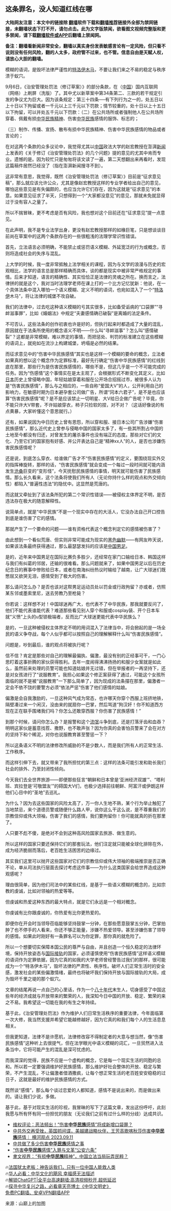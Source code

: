  <!-- 面包屑导航 --> <h2>这条罪名，没人知道红线在哪</h2> <p class="notice"><b>大陆网友注意：本文中的链接除 <a href="https://github.com/bannedbook/fanqiang" >翻墙</a>软件下载和<a href="https://github.com/killgcd/justmysocks/blob/master/README.md">翻墙推荐</a>链接外全部为禁网链接，未翻墙状态下打不开，请勿点击。此为文字版禁闻，欲看图文视频完整版和更多禁闻，请下载<a href="https://github.com/bannedbook/fanqiang">翻墙软件或APP</a>后翻墙上禁闻网。</p><p>备注：翻墙看新闻非常安全，翻墙以真实身份发表敏感言论有一定风险，但只看不说则没有任何风险，翻的人太多，政府管不过来，也不管。信息自由是天赋人权，请放心大胆的翻墙。</b></p>  <div class="entry"> <p>模糊的语词，是毁坏法律严谨性的<a href="https://www.bannedbook.org/bnews/tag/%E7%89%B9%E6%B4%9B%E4%BC%8A%E6%9C%A8%E9%A9%AC/" class="st_tag internal_tag" rel="tag" title="标签 特洛伊木马 下的日志">特洛伊木马</a>，不要让我们来之不易的稳定与秩序溃于蚁穴。</p> <p>9月6日，《治安管理处罚法（修订草案）》的部分条款，在（<span class='wp_keywordlink_affiliate'><a href="https://www.bannedbook.org/" title="中国" target="_blank">中国</a></span>）国内互联网（网络）上刷屏（洗版）了。其中尤以新草案中第34条第二、三款的若干规定引发的争议尤为巨大。因为该条规定：第三十四条──有下列行为之一的，处五日以上十日以下拘留或者一千元以上三千元以下罚款；情节较重的，处十日以上十五日以下拘留，可以并处五千元以下罚款：（二）在公共场所或者强制他人在公共场所穿着、佩戴有损<a href="https://www.bannedbook.org/bnews/tag/%E4%B8%AD%E5%8D%8E/" class="st_tag internal_tag" rel="tag" title="标签 中华 下的日志">中华</a><a href="https://www.bannedbook.org/bnews/tag/%E6%B0%91%E6%97%8F%E7%B2%BE%E7%A5%9E/" class="st_tag internal_tag" rel="tag" title="标签 民族精神 下的日志">民族精神</a>、伤害<a href="https://www.bannedbook.org/bnews/tag/%E4%B8%AD%E5%8D%8E%E6%B0%91%E6%97%8F/" class="st_tag internal_tag" rel="tag" title="标签 中华民族 下的日志">中华民族</a>感情的服饰、标志的；</p> <p>（三）制作、传播、宣扬、散布有损中华民族精神、伤害中华民族感情的物品或者言论的；</p> <p>在对这两个条款的众多议论中，我觉得尤其以<a href="https://www.bannedbook.org/bnews/tag/%E4%B8%AD%E5%9B%BD/" class="st_tag internal_tag" rel="tag" title="标签 中国 下的日志">中国</a>政法大学的赵宏教授在澎湃<span class='wp_keywordlink_affiliate'><a href="https://www.bannedbook.org/" title="新闻">新闻</a></span>上发表的《关于修订《治安管理处罚法》的几个问题》提的意见的尤其中肯而专业。遗憾的是。因为较忙只是匆匆将该文读了一遍，第二天想翻出来再看时，发现这篇稿件居然已经没了（指在澎湃新闻搜寻不到）。</p> <p>这非常有意思，我觉得，既然《治安管理处罚法（修订草案）》目前是“征求意见稿”，那么就应该允许公众，尤其是像赵宏教授这样的专业学者给出自己的意见，哪怕这些意见是有失偏颇的，也应当允许它们存在，因为这就是“征求意见”的本意。如果意见征求了半天，只想得到一个“大家都没意见”的意见，那就未免就显得过于没有容人之量了。</p> <p>所以不揣冒昧，更不考虑是否有风险，我也想对这个目前还在“征求意见”提一点意见。</p> <p>在此声明，我不是专业法学出身，更没有赵宏教授那样的如椽巨笔，只是想谈谈目前尚在草案中的这两个条款存在的一些很粗浅的法理学常识性错误。</p> <p>首先，立法语言必须明确，不能禁止或惩罚语义模糊、外延宽泛的行为或概念，否则将造成社会的失序与混乱。</p> <p>上大学的时候，我一度非常抵触上法学相关的课程，因为与文学的浪漫与历史的宏观相比，法学的语言总是那样精确而具体，谈的都是现实中被非常严格规定的事情。后来才知道，语言的精确性、其实恰恰正是法律的灵魂之所在。换而言之，法律拼的就是这个，我对当时法理学老师在课上打的一个比方记忆犹新：他说，在一个具体法条中混入哪怕一个语义模糊、定义不明的语词，也宛如混入了一个“<a href="https://www.bannedbook.org/bnews/tag/%E7%89%B9%E6%B4%9B%E4%BC%8A/" class="st_tag internal_tag" rel="tag" title="标签 特洛伊 下的日志">特洛伊</a>木马”，将让法律的城堡不攻自破。</p> <p>我们的法律中，过去吃这种语义模糊的亏其实很多，比如备受诟病的“口袋罪”“寻衅滋事罪”，比如《婚姻法》中规定“夫妻感情确已破裂”是离婚的法定条件。</p> <p>不可否认，这些法条的创作初衷也许是好的，但执行起来时都造成了大量的混乱，原因就在于法条所使用的概念语义不明——什么叫“寻衅滋事”？怎么叫“感情破裂”？这都是非常模糊，难以界定的事情，而把惩处、判罚的标准建立在这些模糊的语词上，就宛如在流沙上构建城堡，坍塌是必然的结果。</p> <p>而征求意见中的“伤害中华民族感情”其实也是这样一个模糊的要命的概念，立法者如果真的想以这个概念作为定罪标准，最好先行确定“伤害中华民族感情”的红线到底在那里，那些行为是伤害民族感情的，哪些不是，但这几乎是一个不可能完成的任务。因为“伤感情”这个事情实在是太主观了，会根据形式不断变化其定义，比如<a href="https://www.bannedbook.org/bnews/tag/%e6%97%a5%e6%9c%ac/" class="st_tag internal_tag" rel="tag" title="标签 日本 下的日志">日本</a>历史上曾侵略中国，年轻姑娘穿着和服在公开场合招摇过市，被很多人认为是“伤害民族感情”，那么与之相应的，一些自称“爱国大V”的人，公开利用自己的影响力，在敏感时期为日本避孕套公司做广告，所谓“冈本六君子”，是不是也应该算“伤害民族感情”呢？是不是应该禁止一切明星、大V给日企做广告呢？毕竟，你不能只许大V带套，不许姑娘穿衣，柿子只捡软的捏，对不对？（这话好像说的有点黄暴，大家听懂这个意思就行。）</p> <p>还有，如果说因为中日历史上曾有恩怨，所以穿和服、接日本公司广告涉嫌“伤害民族感情”，那么近代史上曾参与侵略中国的国家太多了，有一些其所割占中国的土地至今都没有归还，对曾发生的屠杀事件也没有端正的态度。那些对它们的文化、乃至它们的国家抱有好感、并公开表达自己是“精神xx人”的人，是否也涉嫌伤害民族感情呢？</p> <p>还是说，到底怎么穿衣、给谁做广告才不“伤害民族感情”的定义，要围绕现实外交的指挥棒旋转，那样的话，“伤害民族感情”就会变成一个每过一段时间就可能内涵发生<span class='wp_keywordlink'><a href="https://www.bannedbook.org/forum2/topic1578.html" title="晓剑《沧桑》" target="_blank">沧桑</a></span>巨变的“变形怪”，今天抚慰民族感情的事情，明天就可能伤害了民族感情。那么长久看来，这个法条将使我们所有人（无论你持什么样的观点和外交倾向性）都陷入“普遍性违法”的隐忧中。这显然是荒唐的。</p> <p>而这就又牵扯到了该法条所犯的第二个常识性错误——被侵权主体界定不明，是否违法存在极大的随意解释性。</p> <p>说简单点，就是“中华民族”不是一个现实中存在的大活人，它没办法自己开口控告到底是谁伤害了它的感情。</p> <p>那就产生了一个要命的问题——谁有资格代表这个概念判定它的感情被伤害了？</p> <p>由此想到一个看似荒唐、但实则非常可能成为现实的<span class='wp_keywordlink'><a href="https://www.bannedbook.org/forum2/topic933.html" title="《红色幽默与黑色幽默——人民中国史》" target="_blank">黑色幽默</a></span>——有网友昨天说，如果该法条最终获得通过，那么最瑟瑟发抖的应该是<a href="https://www.bannedbook.org/bnews/tag/%E4%B8%AD%E5%9B%BD%E7%94%B7%E8%B6%B3/" class="st_tag internal_tag" rel="tag" title="标签 中国男足 下的日志">中国男足</a>。</p> <p>是的，近年来中国男足在国际比赛负多胜少，还经常在家门口输给日本、韩国这样与我们有纠葛的邻居，还输的很难看。那么问题就来了，如果中国男足以后在历史纪念日的赛事中惨败给日本，或者在南海纠纷热议时输给了越南，让广大球迷们既憋屈又欲哭无泪，感情受到了极大的伤害。</p> <p>那么请问怎么办？是否也该对这帮男足运动员处以罚金或行政拘留？亦或者，仿照某东邻或墨索里尼，送去劳教乃至枪毙？</p> <p>你若说：这样想不对！中国球迷再广大，也代表不了中华民族，那我就要反问了，他们不能代表谁能代表？难道那些看见别人穿个和服或cosplay装、开个日本车就“义愤”上头的u型锁极端者，反而比广大球迷更能代表中华民族么？</p> <p>是的，一旦这种被侵权主体界定不明的用词混入了法律当中，将会掀起的是一场全民的语义争夺战，每个人似乎都可以按照自己的理解解释什么叫“伤害民族感情”。</p>  <p>问题是，吵到最后，谁的观点将被执行呢？</p> <p>信不信？肯定是那些对自己的理解最偏执、偏激，最没有别的正经事可干，一门心思盯着这事折腾的家伙获得胜利。去年一度闹得沸沸扬扬的和服少女案就是如此么，虽然前来处理的员警可能也知道姑娘并无过错，但在举报者的一再坚持下，还是对女孩进行了“说服教育”。我担心如果这个修正案获得了通过，可能这个女孩所面临的就不是被“说服教育”一下那么简单了，因为现成的法条摆在那里，偏激者一定会不依不饶的要警方必须“依法严惩”伤害了他们感情的姑娘。</p> <p>偏激是会自我激励的，一旦这种风气成为常态，也许哪天你穿个西服上班挤地铁，隔壁凑过来一个闲汉，没由来的就扇你一巴掌，然后骂道“狗汉奸！你不知道西方现在正在联手围堵我们吗？你怎么还敢穿西服？你伤害了民族感情！”</p> <p>到那个时候，请问你怎么办？是报警和这个<span class='wp_keywordlink'><a href="https://www.bannedbook.org/forum11/topic282.html" title="禁片：评中国共产党的流氓本性" target="_blank">流氓</a></span>斗争到底，还是打落牙齿和血吞？明明这家伙是蓄意找茬、撒野，也不敢声张？因为你真的会害怕员警来了会在对方的坚持下和个稀泥，对你也说服教育甚至警惩一下？</p> <p>所以这条语义不明的法律修改所威胁的不是少数人，而是我们所有人的正常生活、工作秩序。</p> <p>而这样引伸下去，就又带来了我所担忧的第三点：这样的法条可能引发和助长我们社会的排外、乃至封闭性倾向。</p> <p>今天我们去全世界旅游——即便那些狂言“朝鲜和日本曾是‘亚洲经济双雄’”、“塔利班、宾拉登是‘可敬盟友’”的碍国大V们，也极少选择前往朝鲜、阿富汗或伊朗这样他们心目中的“圣地”去巡礼。</p> <p>为什么？因为去这些国家的风险太高了，万一你人生地不熟，某个行为举止触犯了当地禁忌，来个道德员警或随便什么路人甲，说你这么干这么说，是不尊重我们的宗教信仰或伟大领袖，伤害了我们的感情，我们要拘留你！你可能就真的折在那里了。</p> <p>人只要不彪不傻，是绝对不会到这种高风险国家去旅游、做生意的。</p> <p>所以这样的国家只要还保持它们的那套玩法，他们注定就只能被全球化排除在外，成为经济脆弱而落后，老百姓生活困苦的边缘过。</p> <p>其实我们这里可以抛开这些国家对它们的宗教信仰或伟大领袖的极端推崇是否正确不论，单从司法执行层面去探讨考虑这件事——为什么这类国家会给世界造成这种观感呢？</p>  <p>理由很简单，因为他们司法中的某些红线，是基于一些语义模糊的概念的，比如宗教的虔诚，比如对领袖的热爱等等。</p> <p>但虔诚和热爱这种东西的最大特点，就是它们永远是一个相对概念。</p> <p>你虔诚有比你跟虔诚的，你热爱有比你更热爱的。</p> <p>即便你在开会时当领导莅临能够坚持鼓掌一分钟，在那些愿意鼓掌五分钟，巴掌拍肿了也不停手的人看来，你还不够正能量，涉嫌不热爱领导。甚至涉嫌伤害了领导的感情。如果此时刚好有一条罪名可以为你定罪，那你真的就危险了。</p> <p>所以一个想要切实保障本国公民的尊严与自由，并且创造一个恒久稳定的法律环境，保持开放姿态与<a href="https://www.bannedbook.org/bnews/tag/%E5%9B%BD%E9%99%85%E6%8E%A5%E8%BD%A8/" class="st_tag internal_tag" rel="tag" title="标签 国际接轨 下的日志">国际接轨</a>的国家，必须谨慎使用“伤害民族感情”这样语义模糊的语词作为定罪依据，因为它真的如我的大学老师曾经警告过我们的那样，很可能成为一个“特洛伊木马”，毁坏法律的严肃性、秩序性。破坏人们正常生活时的安全感，激发社会的某些偏激情绪，最终也将破坏我们保持开放与国际接轨的大局，成为毁坏千里之堤的那个蚁穴。</p> <p>文章的结尾再说一点自己的心里话，作为一个<span class='wp_keywordlink'><a href="https://www.bannedbook.org/forum2/topic939.html" title="《八十年代访谈录》" target="_blank">八十年代</a></span>末生人，切身感受了中国这些年的经济成就与开放带来的繁荣的人，我深知今日中国的开放、稳定、繁荣的来之不易。我希望这一切能在我的有生之年持续。</p> <p>基于此，《治安管理处罚法》作为维护人们日常生活秩序的重要法律，今年面临第一次大修，我当然支援并希望它能越修越好，因为它真的和我们每个人的生活息息相关。</p> <p>但我更知道，法律不是许愿机，法律修改容不得制定者的大意与想当然，像“伤害民族感情”这种听上去很提气，但在法学眼光中语义模糊的词汇，一旦贸然进入法条当中，它将可能产生的混乱是深可忧虑的。</p> <p>而我深深的觉得，民族不应是一个虚构的概念，它是每一个现实生活的同胞的总和。所以若一定要强调维护好民族感情，那么维护好社会整体的开放、稳定与繁荣，不产生混乱，不让偏激者借酒撒疯，让每个想正常生活的老百姓安安稳稳的过日子，这就是最好的维护民族感情的方式。</p> <p>既然谈“感情”，那么每个谈过恋爱的人都知道，感情不是说出来的，而是做出来的。请让我们少说，多做。</p> <p>基于此，基于对现实生活的珍视，我冒昧的写下了这篇文章，发出这份呼吁，此刻我愿与所有怀有同一份担忧的朋友（无论我们之前有过什么样的分歧）达成共识。</p>  <!--<div id="taboola-mid-1"></div>--><ul class='op-related-articles' title='相关阅读'> <li><a href='https://www.bannedbook.org/bnews/weiquan/20230912/1932471.html' target='_blank'>维权评论&#65306;恶法频出&#65281;&#8220;伤害<b>中华民族</b>感情&#8221;将成新增口袋罪&#65311;</a></li> <li><a href='https://www.bannedbook.org/bnews/sohnews/20230912/1932315.html' target='_blank'>中共外交再受挫，英国抓间谍，美越建战略伙伴，王芳高歌喀秋莎伤害<b>中华民族</b>感情｜ 横河观点 2023.09.11</a></li> <li><a href='https://www.bannedbook.org/bnews/ssgc/20230912/1932284.html' target='_blank'>中共做了多少伤害<b>中华民族</b>感情之事</a></li> <li><a href='https://www.bannedbook.org/bnews/ssgc/20230912/1932281.html' target='_blank'>“伤害<b>中华民族</b>感情”入罪与文革“公安六条”</a></li> <li><a href='https://www.bannedbook.org/bnews/headline/20230911/1932240.html' target='_blank'>聿文视界：“有损<b>中华民族</b>精神”，中国立法当局玩弄民粹？</a></li> </ul> <p class="texttj"> 🔥<a href="https://www.bannedbook.org/bnews/ssgc/20230219/1850782.html" target="_blank">法国犹太老板：神告诉我们，只有一位中国人能救人类</a><br/> 🔥<a href="https://www.bannedbook.org/bnews/comments/20220220/1694796.html" target="_blank">华人必看：中华文化的飓风 幸福感无法描述</a><br/> 🔥<a href="https://github.com/bannedbook/fanqiang/wiki/V2ray%E6%9C%BA%E5%9C%BA" target="_blank">解锁ChatGPT|全平台高速翻墙:高清视频秒开,超低延迟</a><br/> 🔥<a href="https://www.bannedbook.org/bnews/comments/20220808/1768773.html" target="_blank">探寻中华复兴之路，必看章天亮博士《中华文明史》</a><br/> <a href="https://github.com/bannedbook/fanqiang/wiki/%E7%A6%81%E9%97%BB%E7%BD%91%E5%AE%89%E5%8D%93%E7%BF%BB%E5%A2%99%E6%96%B0%E9%97%BBAPP" target="_blank">免费PC翻墙、安卓VPN翻墙APP</a><br/> </p><p class="src-info">来源：山巅上的加图 </p><a name='sharetosocial'></a> <div style="margin-bottom:5px;padding-bottom:5px;clear:both"> <div id="archive-pix-1" class="banner-ads"> <!-- AuctionX Display platform tag START --> <div id="27602x728x90x621x_ADSLOT1" clicktrack="%%CLICK_URL_ESC%%"></div>  <!-- AuctionX Display platform tag END --> </div> <div id="archive-pix-2" class="banner-ads"> <!-- AuctionX Display platform tag START --> <div id="27556x300x250x621x_ADSLOT1" clicktrack="%%CLICK_URL_ESC%%" style="margin:0 auto;text-align:center"></div>  <!-- AuctionX Display platform tag END --> </div> </div>  <div id="archive-pix-1" class="banner-ads"> <!-- AuctionX Display platform tag START --> <div id="27603x728x90x621x_ADSLOT1" clicktrack="%%CLICK_URL_ESC%%"></div>  <!-- AuctionX Display platform tag END --> </div> </div><!--END ENTRY--> 